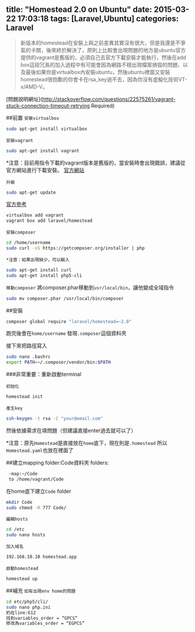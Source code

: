 title: "Homestead 2.0 on Ubuntu"
date: 2015-03-22 17:03:18
tags: [Laravel,Ubuntu]
categories: Laravel
---

>新版本的homestead在安裝上與之前差異其實沒有很大，但是我還是不爭氣的卡關，後來終於解決了，原則上比較會出現問題的地方是ubuntu官方提供的vagrant是舊版的，必須自己去官方下載安裝才能執行，然後在add box這段冗長的加入過程中有可能會因為網路不穩出現檔案損毀的問題，以及最後如果你是virtualbox內安裝ubuntu，然後ubuntu裡面又安裝homestead很抱歉的你會卡在rsa_key過不去，因為你沒有虛擬化技術VT-x/AMD-V。

[問題說明網址](http://stackoverflow.com/questions/22575261/vagrant-stuck-connection-timeout-retrying
Required)

##前置
`安裝virtualbox`
``` bash
sudo apt-get install virtualbox
```

`安裝vagrant`
``` bash
sudo apt-get install vagrant
```

*注意：目前用指令下載的vagrant版本是舊版的，當安裝時會出現錯誤，建議從官方網站進行下載安裝。
[官方網站](https://www.vagrantup.com/)

`升級`
``` bash
sudo apt-get update
```

[官方參考](http://laravel.tw/docs/4.2/homestead)

``` bash
virtualbox add vagrant
vagrant box add laravel/homestead
```


`安裝composer`
``` bash
cd /home/username
sudo curl -sS https://getcomposer.org/installer | php
```

`*注意：如果出現缺少，可以輸入`
``` bash
sudo apt-get install curl
sudo apt-get install php5-cli
```

`移動composer`
將composer.phar移動到`usr/local/bin`，讓他變成全域指令
``` bash
sudo mv composer.phar /usr/local/bin/composer
```


##安裝
``` bash
composer global require "laravel/homestead=~2.0"
```
跑完後會在`home/username` 發現`.composer`這個資料夾

接下來把路徑寫入
``` bash
sudo nano .bashrc
export PATH=~/.composer/vendor/bin:$PATH
```

###非常重要：重新啟動terminal

`初始化`
``` bash
homestead init
```

`產生key`
``` bash
ssh-keygen -t rsa -C "your@email.com"
```
然後依據需求在填問題（但建議直接enter過去就可以了）

*注意：原先`Homestead`是直接放在`home`底下，現在則是`.homestead` 所以`Homestead.yaml`也放在裡面了


##建立mapping folder:Code資料夾
folders:
``` bash
 -map:~/Code
 to /home/vagrant/Code
```
在home底下建立`Code` folder

``` bash
mkdir Code
sudo chmod -R 777 Code/
```

`編輯hosts`
``` bash
cd /etc
sudo nano hosts
```
`加入域名`
``` bash
192.168.10.10 homestead.app
```

`啟動homestead`
``` bash
homestead up
```
##補充
`如有出現env home的問題`
``` bash
cd etc/php5/cli/
sudo nano php.ini
約在line:612
找到variables_order = “GPCS”
修改為variables_order = “EGPCS”
```
